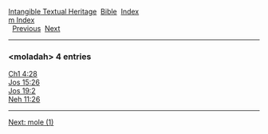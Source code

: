 [Intangible Textual Heritage](../../index)  [Bible](../index) 
[Index](index)   
[m Index](_m_)  
  [Previous](c07529)  [Next](c07531) 

------------------------------------------------------------------------

### &lt;moladah&gt; 4 entries

[Ch1 4:28](../kjv/ch1004.htm#028)  
[Jos 15:26](../kjv/jos015.htm#026)  
[Jos 19:2](../kjv/jos019.htm#002)  
[Neh 11:26](../kjv/neh011.htm#026)  

------------------------------------------------------------------------

[Next: mole (1)](c07531)
